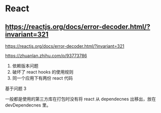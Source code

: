 # React

## https://reactjs.org/docs/error-decoder.html/?invariant=321

https://reactjs.org/docs/error-decoder.html/?invariant=321

https://zhuanlan.zhihu.com/p/93773786

1. 依赖版本问题
2. 破坏了 react hooks 的使用规则
3. 同一个应用下有两份 react 代码

基于问题 3

一般都是使用的第三方库在打包时没有将 react 从 dependecnes 出移出，放在 devDependecnes 里。
